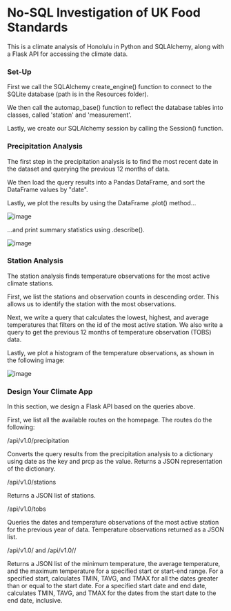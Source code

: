 # No-SQL Investigation of UK Food Standards
This is a climate analysis of Honolulu in Python and SQLAlchemy, along with a Flask API for accessing the climate data. 

### Set-Up
First we call the SQLAlchemy create_engine() function to connect to the SQLite database (path is in the Resources folder).

We then call the automap_base() function to reflect the database tables into classes, called 'station' and 'measurement'.

Lastly, we create our SQLAlchemy session by calling the Session() function.

### Precipitation Analysis
The first step in the precipitation analysis is to find the most recent date in the dataset and querying the previous 12 months of data.

We then load the query results into a Pandas DataFrame, and sort the DataFrame values by "date".

Lastly, we plot the results by using the DataFrame .plot() method...

![image](https://github.com/Rob-Cortes/sqlalchemy-challenge/assets/124944383/460a707a-b9af-4f6d-b8de-622e4d183708)

...and print summary statistics using .describe().

![image](https://github.com/Rob-Cortes/sqlalchemy-challenge/assets/124944383/39bf6b67-4f1e-4259-a35e-f6d5ecd831de)

### Station Analysis
The station analysis finds temperature observations for the most active climate stations. 

First, we list the stations and observation counts in descending order. This allows us to identify the station with the most observations.  

Next, we write a query that calculates the lowest, highest, and average temperatures that filters on the id of the most active station. We also write a query to get the previous 12 months of temperature observation (TOBS) data.

Lastly, we plot a histogram of the temperature observations, as shown in the following image:

![image](https://github.com/Rob-Cortes/sqlalchemy-challenge/assets/124944383/68cf5d31-b2f0-4628-9245-a78560c84ab1)

### Design Your Climate App
In this section, we design a Flask API based on the queries above.

First, we list all the available routes on the homepage. The routes do the following:

/api/v1.0/precipitation

Converts the query results from the precipitation analysis to a dictionary using date as the key and prcp as the value. Returns a JSON representation of the dictionary.

/api/v1.0/stations

Returns a JSON list of stations.

/api/v1.0/tobs

Queries the dates and temperature observations of the most active station for the previous year of data. Temperature observations returned as a JSON list.

/api/v1.0/<start> and /api/v1.0/<start>/<end>

Returns a JSON list of the minimum temperature, the average temperature, and the maximum temperature for a specified start or start-end range.
For a specified start, calculates TMIN, TAVG, and TMAX for all the dates greater than or equal to the start date.
For a specified start date and end date, calculates TMIN, TAVG, and TMAX for the dates from the start date to the end date, inclusive.
